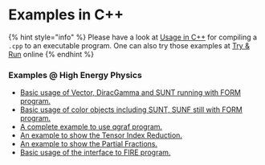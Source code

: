 # Examples in C++

{% hint style="info" %}
Please have a look at [Usage in C++](usage-in-c++.md) for compiling a `.cpp` to an executable program. One can also try those examples at [Try & Run](try-and-run-online.md) online
{% endhint %}

### Examples @ High Energy Physics

- [Basic usage of Vector, DiracGamma and SUNT running with FORM program.](https://heplib.github.io/src/form.cpp)
- [Basic usage of color objects including SUNT, SUNF still with FORM program.](https://heplib.github.io/src/color.cpp)
- [A complete example to use qgraf program.](https://heplib.github.io/src/qgraf.cpp)
- [An example to show the Tensor Index Reduction.](https://heplib.github.io/src/TIR.cpp)
- [An example to show the Partial Fractions.](https://heplib.github.io/src/apart.cpp)
- [Basic usage of the interface to FIRE program.](https://heplib.github.io/src/fire.cpp)


